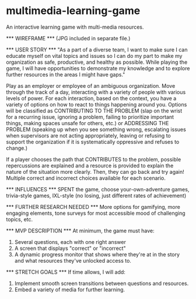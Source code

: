 # multimedia-learning-game
An interactive learning game with multi-media resources.

*** WIREFRAME ***
(JPG included in separate file.)

*** USER STORY ***
"As a part of a diverse team, I want to make sure I can educate myself on vital topics and issues so I can do my part to make my organization as safe, productive, and healthy as possible. While playing the game, I will have opportunities to demonstrate my knowledge and to explore further resources in the areas I might have gaps."

Play as an employer or employee of an ambiguous organization. Move through the track of a day, interacting with a variety of people with various levels of power. 
For each interaction, based on the context, you have a variety of options on how to react to things happening around you. Options will be classified as CONTRIBUTING TO THE PROBLEM (slap on the wrist for a recurring issue, ignoring a problem, failing to prioritize important things, making spaces unsafe for others, etc.) or ADDRESSING THE PROBLEM (speaking up when you see something wrong, escalating issues when supervisors are not acting appropriately, leaving or refusing to support the organization if it is systematically oppressive and refuses to change.)

If a player chooses the path that CONTRIBUTES to the problem, possible repercussions are explained and a resource is provided to explain the nature of the situation more clearly. Then, they can go back and try again! Multiple correct and incorrect choices available for each scenario. 

*** INFLUENCES ***
SPENT the game, choose your-own-adventure games, trivia-style games, IXL-style (no losing, just different rates of achievement)

*** FURTHER RESEARCH NEEDED ***
More options for gamifying, more engaging elements, tone surveys for most accessible mood of challenging topics, etc. 

*** MVP DESCRIPTION ***
At minimum, the game must have:
1. Several questions, each with one right answer
2. A screen that displays "correct" or "incorrect"
3. A dynamic progress monitor that shows where they're at in the story and what resources they've unlocked access to. 

*** STRETCH GOALS ***
If time allows, I will add:
1. Implement smooth screen transitions between questions and resources.
2. Embed a variety of media for further learning.
